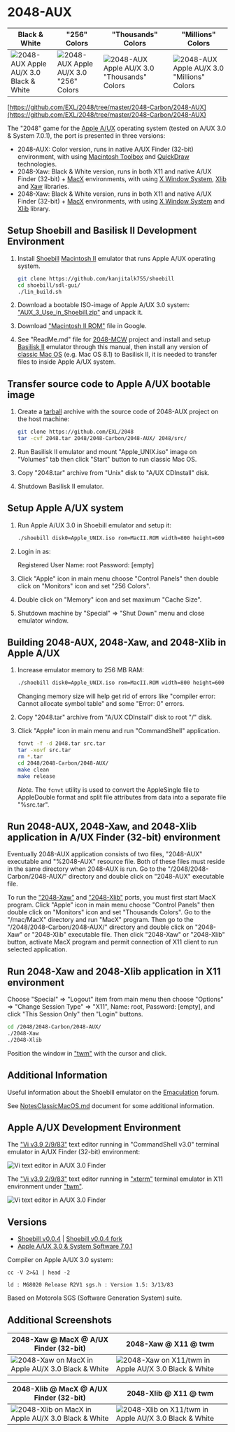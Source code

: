 2048-AUX
========

| Black & White | "256" Colors | "Thousands" Colors | "Millions" Colors |
|---------------|--------------|--------------------|-------------------|
| ![2048-AUX Apple AU/X 3.0 Black & White](../../image/2048-AUX-3-2-Screenshot-1.png) | ![2048-AUX Apple AU/X 3.0 "256" Colors](../../image/2048-AUX-3-256-Screenshot-2.png) | ![2048-AUX Apple AU/X 3.0 "Thousands" Colors](../../image/2048-AUX-3-1000-Screenshot-3.png) | ![2048-AUX Apple AU/X 3.0 "Millions" Colors](../../image/2048-AUX-3-1000000-Screenshot-4.png) |

[https://github.com/EXL/2048/tree/master/2048-Carbon/2048-AUX](https://github.com/EXL/2048/tree/master/2048-Carbon/2048-AUX)

The "2048" game for the [Apple A/UX](https://en.wikipedia.org/wiki/A/UX) operating system (tested on A/UX 3.0 & System 7.0.1), the port is presented in three versions:

* 2048-AUX: Color version, runs in native A/UX Finder (32-bit) environment, with using [Macintosh Toolbox](https://en.wikipedia.org/wiki/Macintosh_Toolbox) and [QuickDraw](https://en.wikipedia.org/wiki/QuickDraw) technologies.
* 2048-Xaw: Black & White version, runs in both X11 and native A/UX Finder (32-bit) + [MacX](https://en.wikipedia.org/wiki/MacX) environments, with using [X Window System](https://en.wikipedia.org/wiki/X_Window_System), [Xlib](https://en.wikipedia.org/wiki/Xlib) and [Xaw](https://en.wikipedia.org/wiki/X_Athena_Widgets) libraries.
* 2048-Xaw: Black & White version, runs in both X11 and native A/UX Finder (32-bit) + [MacX](https://en.wikipedia.org/wiki/MacX) environments, with using [X Window System](https://en.wikipedia.org/wiki/X_Window_System) and [Xlib](https://en.wikipedia.org/wiki/Xlib) library.

## Setup Shoebill and Basilisk II Development Environment

1. Install [Shoebill](https://github.com/pruten/shoebill) [Macintosh II](https://en.wikipedia.org/wiki/Macintosh_II) emulator that runs Apple A/UX operating system.

    ```bash
    git clone https://github.com/kanjitalk755/shoebill
    cd shoebill/sdl-gui/
    ./lin_build.sh
    ```

2. Download a bootable ISO-image of Apple A/UX 3.0 system: ["AUX_3_Use_in_Shoebill.zip"](https://www.macintoshrepository.org/1696-a-ux-apple-unix-for-68k-version-3-0-1-3-1-update) and unpack it.

3. Download ["Macintosh II ROM"](https://www.google.com/search?&q=macintosh+ii+rom) file in Google.

4. See "ReadMe.md" file for [2048-MCW](../2048-MCW/) project and install and setup [Basilisk II](https://en.wikipedia.org/wiki/Basilisk_II) emulator through this manual, then install any version of [classic Mac OS](https://en.wikipedia.org/wiki/Classic_Mac_OS) (e.g. Mac OS 8.1) to Basilisk II, it is needed to transfer files to inside Apple A/UX system.

## Transfer source code to Apple A/UX bootable image

1. Create a [tarball](https://en.wikipedia.org/wiki/Tar_(computing)) archive with the source code of 2048-AUX project on the host machine:

    ```bash
    git clone https://github.com/EXL/2048
    tar -cvf 2048.tar 2048/2048-Carbon/2048-AUX/ 2048/src/
    ```

2. Run Basilisk II emulator and mount "Apple_UNIX.iso" image on "Volumes" tab then click "Start" button to run classic Mac OS.

3. Copy "2048.tar" archive from "Unix" disk to "A/UX CDInstall" disk.

4. Shutdown Basilisk II emulator.

## Setup Apple A/UX system

1. Run Apple A/UX 3.0 in Shoebill emulator and setup it:

    ```bash
    ./shoebill disk0=Apple_UNIX.iso rom=MacII.ROM width=800 height=600 ram=128
    ```

2. Login in as:

    Registered User
    Name: root
    Password: [empty]

3. Click "Apple" icon in main menu choose "Control Panels" then double click on "Monitors" icon and set "256 Colors".

4. Double click on "Memory" icon and set maximum "Cache Size".

5. Shutdown machine by "Special" => "Shut Down" menu and close emulator window.

## Building 2048-AUX, 2048-Xaw, and 2048-Xlib in Apple A/UX

1. Increase emulator memory to 256 MB RAM:

    ```bash
    ./shoebill disk0=Apple_UNIX.iso rom=MacII.ROM width=800 height=600 ram=256
    ```

    Changing memory size will help get rid of errors like "compiler error: Cannot allocate symbol table" and some "Error: 0" errors.

2. Copy "2048.tar" archive from "A/UX CDInstall" disk to root "/" disk.

3. Click "Apple" icon in main menu and run "CommandShell" application.

    ```sh
    fcnvt -f -d 2048.tar src.tar
    tar -xovf src.tar
    rm *.tar
    cd 2048/2048-Carbon/2048-AUX/
    make clean
    make release
    ```

    *Note.* The `fcnvt` utility is used to convert the AppleSingle file to AppleDouble format and split file attributes from data into a separate file "%src.tar".

## Run 2048-AUX, 2048-Xaw, and 2048-Xlib application in A/UX Finder (32-bit) environment

Eventually 2048-AUX application consists of two files, "2048-AUX" executable and "%2048-AUX" resource file. Both of these files must reside in the same directory when 2048-AUX is run. Go to the "/2048/2048-Carbon/2048-AUX/" directory and double click on "2048-AUX" executable file.

To run the ["2048-Xaw"](../../2048-Xaw/) and ["2048-Xlib"](../../2048-Xlib/) ports, you must first start MacX program. Click "Apple" icon in main menu choose "Control Panels" then double click on "Monitors" icon and set "Thousands Colors". Go to the "/mac/MacX" directory and run "MacX" program. Then go to the "/2048/2048-Carbon/2048-AUX/" directory and double click on "2048-Xaw" or "2048-Xlib" executable file. Then click "2048-Xaw" or "2048-Xlib" button, activate MacX program and permit connection of X11 client to run selected application.

## Run 2048-Xaw and 2048-Xlib application in X11 environment

Choose "Special" => "Logout" item from main menu then choose "Options" => "Change Session Type" => "X11", Name: root, Password: [empty], and click "This Session Only" then "Login" buttons.

```sh
cd /2048/2048-Carbon/2048-AUX/
./2048-Xaw
./2048-Xlib
```

Position the window in ["twm"](https://en.wikipedia.org/wiki/Twm) with the cursor and click.

## Additional Information

Useful information about the Shoebill emulator on the [Emaculation](https://emaculation.com/forum/viewtopic.php?t=8288) forum.

See [NotesClassicMacOS.md](../../doc/NotesClassicMacOS.md) document for some additional information.

## Apple A/UX Development Environment

The ["Vi v3.9 2/9/83"](https://en.wikipedia.org/wiki/Vi) text editor running in "CommandShell v3.0" terminal emulator in A/UX Finder (32-bit) environment:

![Vi text editor in A/UX 3.0 Finder](../../image/Vi-AUX-Finder-3_0-Screenshot-1.png)

The ["Vi v3.9 2/9/83"](https://en.wikipedia.org/wiki/Vi) text editor running in ["xterm"](https://en.wikipedia.org/wiki/Xterm) terminal emulator in X11 environment under ["twm"](https://en.wikipedia.org/wiki/Twm).

![Vi text editor in A/UX 3.0 Finder](../../image/Vi-AUX-X11-3_0-Screenshot-2.png)

## Versions

* [Shoebill v0.0.4](https://github.com/pruten/shoebill) | [Shoebill v0.0.4 fork](https://github.com/kanjitalk755/shoebill)
* [Apple A/UX 3.0 & System Software 7.0.1](https://www.macintoshrepository.org/download.php?id=2803)

Compiler on Apple A/UX 3.0 system:

```
cc -V 2>&1 | head -2

ld : M68020 Release R2V1 sgs.h : Version 1.5: 3/13/83
```

Based on Motorola SGS (Software Generation System) suite.

## Additional Screenshots

| 2048-Xaw @ MacX @ A/UX Finder (32-bit) | 2048-Xaw @ X11 @ twm |
|----------------------------------------|----------------------|
| ![2048-Xaw on MacX in Apple AU/X 3.0 Black & White](../../image/2048-Xaw-MacX-AUX-3-2-Screenshot-1.png) | ![2048-Xaw on X11/twm in Apple AU/X 3.0 Black & White](../../image/2048-Xaw-X11-AUX-3-2-Screenshot-2.png) |

| 2048-Xlib @ MacX @ A/UX Finder (32-bit) | 2048-Xlib @ X11 @ twm |
|-----------------------------------------|-----------------------|
| ![2048-Xlib on MacX in Apple AU/X 3.0 Black & White](../../image/2048-Xlib-MacX-AUX-3-2-Screenshot-1.png) | ![2048-Xlib on X11/twm in Apple AU/X 3.0 Black & White](../../image/2048-Xlib-X11-AUX-3-2-Screenshot-2.png) |
